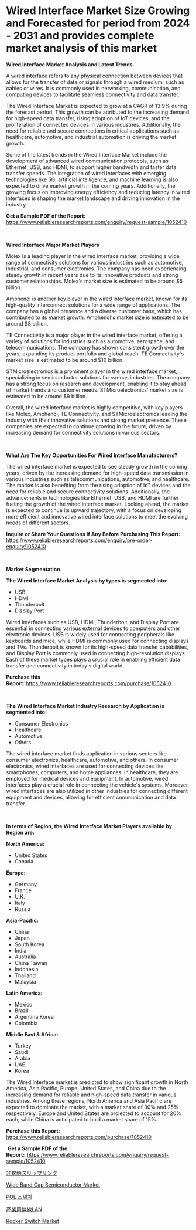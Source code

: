 <p><h1>Wired Interface Market Size Growing and Forecasted for period from 2024 - 2031 and provides complete market analysis of this market</h1></p><p><strong>Wired Interface Market Analysis and Latest Trends</strong></p>
<p><p>A wired interface refers to any physical connection between devices that allows for the transfer of data or signals through a wired medium, such as cables or wires. It is commonly used in networking, communication, and computing devices to facilitate seamless connectivity and data transfer.</p><p>The Wired Interface Market is expected to grow at a CAGR of 13.9% during the forecast period. This growth can be attributed to the increasing demand for high-speed data transfer, rising adoption of IoT devices, and the proliferation of connected devices in various industries. Additionally, the need for reliable and secure connections in critical applications such as healthcare, automotive, and industrial automation is driving the market growth.</p><p>Some of the latest trends in the Wired Interface Market include the development of advanced wired communication protocols, such as Ethernet, USB, and HDMI, to support higher bandwidth and faster data transfer speeds. The integration of wired interfaces with emerging technologies like 5G, artificial intelligence, and machine learning is also expected to drive market growth in the coming years. Additionally, the growing focus on improving energy efficiency and reducing latency in wired interfaces is shaping the market landscape and driving innovation in the industry.</p></p>
<p><strong>Get a Sample PDF of the Report:&nbsp;</strong> <a href="https://www.reliableresearchreports.com/enquiry/request-sample/1052410">https://www.reliableresearchreports.com/enquiry/request-sample/1052410</a></p>
<p>&nbsp;</p>
<p><strong>Wired Interface Major Market Players</strong></p>
<p><p>Molex is a leading player in the wired interface market, providing a wide range of connectivity solutions for various industries such as automotive, industrial, and consumer electronics. The company has been experiencing steady growth in recent years due to its innovative products and strong customer relationships. Molex's market size is estimated to be around $5 billion.</p><p>Amphenol is another key player in the wired interface market, known for its high-quality interconnect solutions for a wide range of applications. The company has a global presence and a diverse customer base, which has contributed to its market growth. Amphenol's market size is estimated to be around $8 billion.</p><p>TE Connectivity is a major player in the wired interface market, offering a variety of solutions for industries such as automotive, aerospace, and telecommunications. The company has shown consistent growth over the years, expanding its product portfolio and global reach. TE Connectivity's market size is estimated to be around $10 billion.</p><p>STMicroelectronics is a prominent player in the wired interface market, specializing in semiconductor solutions for various industries. The company has a strong focus on research and development, enabling it to stay ahead of market trends and customer needs. STMicroelectronics' market size is estimated to be around $9 billion.</p><p>Overall, the wired interface market is highly competitive, with key players like Molex, Amphenol, TE Connectivity, and STMicroelectronics leading the industry with their innovative solutions and strong market presence. These companies are expected to continue growing in the future, driven by increasing demand for connectivity solutions in various sectors.</p></p>
<p>&nbsp;</p>
<p><strong>What Are The Key Opportunities For Wired Interface Manufacturers?</strong></p>
<p><p>The wired interface market is expected to see steady growth in the coming years, driven by the increasing demand for high-speed data transmission in various industries such as telecommunications, automotive, and healthcare. The market is also benefiting from the rising adoption of IoT devices and the need for reliable and secure connectivity solutions. Additionally, the advancements in technologies like Ethernet, USB, and HDMI are further fueling the growth of the wired interface market. Looking ahead, the market is expected to continue its upward trajectory, with a focus on developing more efficient and innovative wired interface solutions to meet the evolving needs of different sectors.</p></p>
<p><strong>Inquire or Share Your Questions If Any Before Purchasing This Report:</strong> <a href="https://www.reliableresearchreports.com/enquiry/pre-order-enquiry/1052410">https://www.reliableresearchreports.com/enquiry/pre-order-enquiry/1052410</a></p>
<p>&nbsp;</p>
<p><strong>Market Segmentation</strong></p>
<p><strong>The Wired Interface Market Analysis by types is segmented into:</strong></p>
<p><ul><li>USB</li><li>HDMI</li><li>Thunderbolt</li><li>Display Port</li></ul></p>
<p><p>Wired Interfaces such as USB, HDMI, Thunderbolt, and Display Port are essential in connecting various external devices to computers and other electronic devices. USB is widely used for connecting peripherals like keyboards and mice, while HDMI is commonly used for connecting displays and TVs. Thunderbolt is known for its high-speed data transfer capabilities, and Display Port is commonly used in connecting high-resolution displays. Each of these market types plays a crucial role in enabling efficient data transfer and connectivity in today's digital world.</p></p>
<p><strong>Purchase this Report:&nbsp;</strong><a href="https://www.reliableresearchreports.com/purchase/1052410">https://www.reliableresearchreports.com/purchase/1052410</a></p>
<p>&nbsp;</p>
<p><strong>The Wired Interface Market Industry Research by Application is segmented into:</strong></p>
<p><ul><li>Consumer Electronics</li><li>Healthcare</li><li>Automotive</li><li>Others</li></ul></p>
<p><p>The wired interface market finds application in various sectors like consumer electronics, healthcare, automotive, and others. In consumer electronics, wired interfaces are used for connecting devices like smartphones, computers, and home appliances. In healthcare, they are employed for medical devices and equipment. In automotive, wired interfaces play a crucial role in connecting the vehicle's systems. Moreover, wired interfaces are also utilized in other industries for connecting different equipment and devices, allowing for efficient communication and data transfer.</p></p>
<p>&nbsp;</p>
<p><strong>In terms of Region, the Wired Interface Market Players available by Region are:</strong></p>
<p>
    <p> <strong> North America: </strong>
        <ul>
            <li>United States</li>
            <li>Canada</li>
        </ul>
        </p> 
    <p> <strong> Europe: </strong>
        <ul>
            <li>Germany</li>
            <li>France</li>
            <li>U.K.</li>
            <li>Italy</li>
            <li>Russia</li>
        </ul>
        </p> 
    <p> <strong> Asia-Pacific: </strong>
        <ul>
            <li>China</li>
            <li>Japan</li>
            <li>South Korea</li>
            <li>India</li>
            <li>Australia</li>
            <li>China Taiwan</li>
            <li>Indonesia</li>
            <li>Thailand</li>
            <li>Malaysia</li>
        </ul>
        </p> 
    <p> <strong> Latin America: </strong>
        <ul>
            <li>Mexico</li>
            <li>Brazil</li>
            <li>Argentina Korea</li>
            <li>Colombia</li>
        </ul>
        </p> 
    <p> <strong> Middle East & Africa: </strong>
        <ul>
            <li>Turkey</li>
            <li>Saudi</li>
            <li>Arabia</li>
            <li>UAE</li>
            <li>Korea</li>
        </ul>
    </p>
    </p>
<p><p>The Wired Interface market is predicted to show significant growth in North America, Asia Pacific, Europe, United States, and China due to the increasing demand for reliable and high-speed data transfer in various industries. Among these regions, North America and Asia Pacific are expected to dominate the market, with a market share of 30% and 25% respectively. Europe and United States are projected to account for 20% each, while China is anticipated to hold a market share of 15%.</p></p>
<p><strong>Purchase this Report: </strong><a href="https://www.reliableresearchreports.com/purchase/1052410">https://www.reliableresearchreports.com/purchase/1052410</a></p>
<p>&nbsp;<strong>Get a Sample PDF of the Report:&nbsp;&nbsp;</strong><a href="https://www.reliableresearchreports.com/enquiry/request-sample/1052410">https://www.reliableresearchreports.com/enquiry/request-sample/1052410</a></p>
<p><strong></strong></p>
<p><p><a href="https://medium.com/@kaiyohnson76845/%E3%82%B3%E3%83%B3%E3%82%BF%E3%82%AF%E3%83%88%E3%83%AC%E3%82%B9%E3%82%B9%E3%83%AA%E3%83%83%E3%83%97%E3%83%AA%E3%83%B3%E3%82%B0%E5%B8%82%E5%A0%B4-%E5%B8%82%E5%A0%B4cagr-%E5%B8%82%E5%A0%B4%E3%83%88%E3%83%AC%E3%83%B3%E3%83%89-%E3%81%8A%E3%82%88%E3%81%B3%E6%88%90%E9%95%B7%E6%88%A6%E7%95%A5%E3%81%AB%E9%96%A2%E3%81%99%E3%82%8B%E3%82%A4%E3%83%B3%E3%82%B5%E3%82%A4%E3%83%88-d38314633793">非接触スリップリング</a></p><p><a href="https://github.com/wusalecollins540tpqoz/Market-Research-Report-List-1/blob/main/wide-band-gap-semiconductor-market.md">Wide Band Gap Semiconductor Market</a></p><p><a href="https://medium.com/@kennayundt/poe-%EC%8A%A4%EC%9C%84%EC%B9%98-%EC%8B%9C%EC%9E%A5-%EC%9C%A0%ED%98%95-%EC%9D%91%EC%9A%A9-%EB%B0%8F-%EC%A7%80%EB%A6%AC%EC%97%90-%EB%8C%80%ED%95%9C-%ED%8F%AC%EA%B4%84%EC%A0%81-%ED%8F%89%EA%B0%80-cb189cb99f87">POE 스위치</a></p><p><a href="https://medium.com/@redsalmon1949/%E5%B7%A5%E6%A5%AD%E7%94%A8%E7%84%A1%E7%B7%9Alan%E5%B8%82%E5%A0%B4%E3%81%AE%E8%A6%8F%E6%A8%A1-cagr-%E3%83%88%E3%83%AC%E3%83%B3%E3%83%89-2024%E5%B9%B4-2030%E5%B9%B4-58e4cac70cf2">産業用無線LAN</a></p><p><a href="https://github.com/pjcfca/Market-Research-Report-List-2/blob/main/rocker-switch-market.md">Rocker Switch Market</a></p></p>